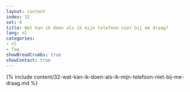 ```yaml
---
layout: content
index: 32
set: 4
title: Wat kan ik doen als ik mijn telefoon niet bij me draag?
lang: nl
categories:
- nl
- faq
showBreadCrumbs: true
showContact: true
---
```

{% include content/32-wat-kan-ik-doen-als-ik-mijn-telefoon-niet-bij-me-draag.md %}
